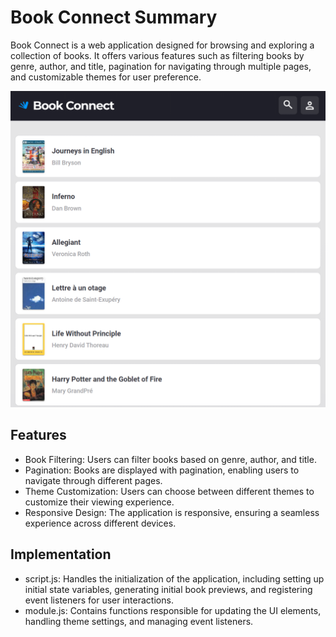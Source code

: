 # Book Connect Summary
Book Connect is a web application designed for browsing and exploring a collection of books. It offers various features such as filtering books by genre, author, and title, pagination for navigating through multiple pages, and customizable themes for user preference.

![alt text](image.png)

## Features
- Book Filtering: Users can filter books based on genre, author, and title.
- Pagination: Books are displayed with pagination, enabling users to navigate through different pages.
- Theme Customization: Users can choose between different themes to customize their viewing experience.
- Responsive Design: The application is responsive, ensuring a seamless experience across different devices.
## Implementation
- script.js: Handles the initialization of the application, including setting up initial state variables, generating initial book previews, and registering event listeners for user interactions.
- module.js: Contains functions responsible for updating the UI elements, handling theme settings, and managing event listeners.
